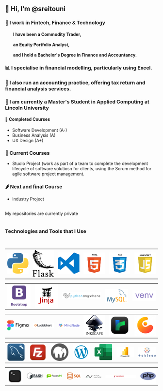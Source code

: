 ## 👋 Hi, I’m @sreitouni
### 👀 I work in Fintech, Finance & Technology
#### &nbsp;&nbsp;&nbsp;&nbsp;&nbsp;&nbsp;&nbsp; I have been a Commodity Trader, <br><br> &nbsp;&nbsp;&nbsp;&nbsp;&nbsp;&nbsp;&nbsp; an Equity Portfolio Analyst, <br><br> &nbsp;&nbsp;&nbsp;&nbsp;&nbsp;&nbsp;&nbsp; and I hold a Bachelor's Degree in Finance and Accountancy.<br>
### 📊 I specialise in financial modelling, particularly using Excel.
### 💼 I also run an accounting practice, offering tax return and financial analysis services.
### 🌱 I am currently a Master's Student in Applied Computing at Lincoln University
#### :hatched_chick: Completed Courses
* Software Development (A-)
* Business Analysis (A)
* UX Design (A+)
### :swan: Current Courses
* Studio Project (work as part of a team to complete the development lifecycle of software solutiosn for clients, using the Scrum method for agile software project management.
### :hot_pepper: Next and final Course 
* Industry Project

<!---
sreitouni/sreitouni is a ✨ special ✨ repository because its `README.md` (this file) appears on your GitHub profile.
You can click the Preview link to take a look at your changes.
--->

<br>
My repositories are currently private
<br><br>

### Technologies and Tools that I Use

<br> 
<table>
  <tr>
    <td>
        <img src="https://raw.githubusercontent.com/sreitouni/sreitouni/main/assets/images/python.png" alt="Python" width="150" />
    </td>
    <td>
        <img src="https://raw.githubusercontent.com/sreitouni/sreitouni/main/assets/images/flask.png" alt="Flask" width="150" />
    </td>
    <td>
        <img src="https://raw.githubusercontent.com/sreitouni/sreitouni/main/assets/images/vsc.svg" alt="Visual Studio Code" width="150" />
    </td>
    <td>
        <img src="https://raw.githubusercontent.com/sreitouni/sreitouni/main/assets/images/html.png" alt="HTML" width="150" />
    </td>
    <td>
        <img src="https://raw.githubusercontent.com/sreitouni/sreitouni/main/assets/images/css.png" alt="CSS" width="150" />
    </td>
    <td>
        <img src="https://raw.githubusercontent.com/sreitouni/sreitouni/main/assets/images/javascript.png" alt="JavaScript" width="150" />
    </td>
  </tr>
</table>
<table>
  <tr>
    <td>
        <img src="https://raw.githubusercontent.com/sreitouni/sreitouni/main/assets/images/bootstrap.png" alt="Bootstrap" width="150" />
    </td>
    <td>
        <img src="https://raw.githubusercontent.com/sreitouni/sreitouni/main/assets/images/jinja2.png" alt="Jinja" width="150" />
    </td>
    <td>
        <img src="https://raw.githubusercontent.com/sreitouni/sreitouni/main/assets/images/pa.png" alt="Python Anywhere" width="250" />
    </td>
    <td>
        <img src="https://raw.githubusercontent.com/sreitouni/sreitouni/main/assets/images/mysql.png" alt="MySQL" width="150" />
    </td>
    <td>
        <img src="https://raw.githubusercontent.com/sreitouni/sreitouni/main/assets/images/venv.png" alt="Virtual Environment" width="150" />
    </td>
  </tr>
</table>
<table>
  <tr>
    <td>
        <img src="https://raw.githubusercontent.com/sreitouni/sreitouni/main/assets/images/figma.png" alt="Figma" width="150" />
    </td>
    <td>
        <img src="https://raw.githubusercontent.com/sreitouni/sreitouni/main/assets/images/lucidchart.png" alt="Lucidchart" width="150" />
    </td>
    <td>
        <img src="https://raw.githubusercontent.com/sreitouni/sreitouni/main/assets/images/mindnode.svg" alt="Mindnode" width="150" />
    </td>
    <td>
        <img src="https://raw.githubusercontent.com/sreitouni/sreitouni/main/assets/images/inkscape.png" alt="Inkscape" width="150" />
    </td>
    <td>
        <img src="https://raw.githubusercontent.com/sreitouni/sreitouni/main/assets/images/twine.png" alt="Twine" width="150" />
    </td>
    <td>
        <img src="https://raw.githubusercontent.com/sreitouni/sreitouni/main/assets/images/concepts.png" alt="Concepts" width="150" />
    </td>
  </tr>
</table>
<table>
  <tr>
    <td>
        <img src="https://raw.githubusercontent.com/sreitouni/sreitouni/main/assets/images/mysqlworkbench.png" alt="MySQLWorkbench" width="150" />
    </td>
    <td>
        <img src="https://raw.githubusercontent.com/sreitouni/sreitouni/main/assets/images/filezilla.png" alt="Filezilla" width="150" />
    </td>
    <td>
        <img src="https://raw.githubusercontent.com/sreitouni/sreitouni/main/assets/images/mamp.png" alt="MAMP" width="150" />
    </td>
    <td>
        <img src="https://raw.githubusercontent.com/sreitouni/sreitouni/main/assets/images/wordpress.png" alt="Wordpress" width="150" />
    </td>
    <td>
        <img src="https://raw.githubusercontent.com/sreitouni/sreitouni/main/assets/images/excel.png" alt="Exel" width="150" />
    </td>
    <td>
        <img src="https://raw.githubusercontent.com/sreitouni/sreitouni/main/assets/images/powerbi.png" alt="Power BI" width="150" />
    </td>
    <td>
        <img src="https://raw.githubusercontent.com/sreitouni/sreitouni/main/assets/images/tableau.png" alt="Tableau" width="150" />
    </td>
  </tr>
</table>
<table>
  <tr>
    <td>
        <img src="https://raw.githubusercontent.com/sreitouni/sreitouni/main/assets/images/terminal.png" alt="Terminal" width="150" />
    </td>
    <td>
        <img src="https://raw.githubusercontent.com/sreitouni/sreitouni/main/assets/images/bash.png" alt="Bash" width="150" />
    </td>
    <td>
        <img src="https://raw.githubusercontent.com/sreitouni/sreitouni/main/assets/images/powervps.png" alt="PowerVPS" width="150" />
    </td>
    <td>
        <img src="https://raw.githubusercontent.com/sreitouni/sreitouni/main/assets/images/sql.png" alt="SQL" width="150" />
    </td>
    <td>
        <img src="https://raw.githubusercontent.com/sreitouni/sreitouni/main/assets/images/alphavantage2.png" alt="Alpha Vantage" width="150" />
    </td>
    <td>
        <img src="https://raw.githubusercontent.com/sreitouni/sreitouni/main/assets/images/apache.png" alt="Apache HTTP Server" width="300" />
    </td>
    <td>
        <img src="https://raw.githubusercontent.com/sreitouni/sreitouni/main/assets/images/php.png" alt="PHP" width="150" />
    </td>
  </tr>
</table>

